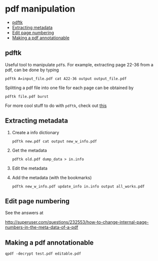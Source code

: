 # pdf manipulation

* [pdftk](#pdftk)
* [Extracting metadata](#extracting-metadata)
* [Edit page numbering](#edit-page-numbering)
* [Making a pdf annotationable](#making-a-pdf-annotationable)

## pdftk
Useful tool to manipulate `pdf`s. For example, extracting page 22-36 from a
pdf, can be done by typing

```
pdftk A=input_file.pdf cat A22-36 output output_file.pdf
```

Splitting a pdf file into one file for each page can be obtained by

```
pdftk file.pdf burst
```

For more cool stuff to do with `pdftk`, check out
[this](https://www.pdflabs.com/docs/pdftk-cli-examples/)

## Extracting metadata

1. Create a info dictionary

   ```
   pdftk new.pdf cat output new_w_info.pdf
   ```

2. Get the metadata
   ```
   pdftk old.pdf dump_data > in.info
   ```

3. Edit the metadata

5. Add the metadata (with the bookmarks)
   ```
   pdftk new_w_info.pdf update_info in.info output all_works.pdf
   ```

## Edit page numbering
See the answers at

http://superuser.com/questions/232553/how-to-change-internal-page-numbers-in-the-meta-data-of-a-pdf

## Making a pdf annotationable
```
qpdf -decrypt test.pdf editable.pdf
```
